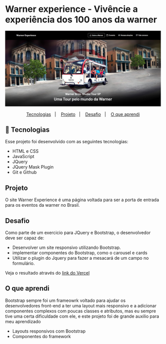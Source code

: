# Warner experience - Vivêncie a experiência dos 100 anos da warner

<p align="center">
  <img alt="License" src="./assets/preview.png" style="width: 600px">
</p>

<p align="center">
  <a href="#🚀-tecnologias">Tecnologias</a>&nbsp;&nbsp;&nbsp;|&nbsp;&nbsp;&nbsp;
  <a href="#projeto">Projeto</a>&nbsp;&nbsp;&nbsp;|&nbsp;&nbsp;&nbsp;
  <a href="#desafio">Desafio</a>&nbsp;&nbsp;&nbsp;|&nbsp;&nbsp;&nbsp;
  <a href="#o-que-aprendi">O que aprendi</a>
</p>


 ## 🚀 Tecnologias

Esse projeto foi desenvolvido com as seguintes tecnologias:

- HTML e CSS
- JavaScript
- JQuery
- JQuery Mask Plugin
- Git e Github

## Projeto

O site Warner Experience é uma página voltada para ser a porta de entrada para os eventos da warner no Brasil.

## Desafio

Como parte de um exercicio para JQuery e Bootstrap, o desenvolvedor deve ser capaz de:

- Desenvolver um site responsivo utilizando Bootstrap.
- implementar componentes do Bootstrap, como o carousel e cards
- Utilizar o plugin do Jquery para fazer a mesacará de um campo no formulário.

Veja o resultado através do <a href="https://warner-tour.vercel.app/">link do Vercel</a>

## O que aprendi

Bootstrap sempre foi um frameowrk voltado para ajudar os desenvolvedores front-end a ter uma layout mais responsivo e a adicionar componentes complexos com poucas classes e atributos, mas eu sempre tive uma certa dificuldade com ele, e este projeto foi de grande auxilio para meu aprendizado

- Layouts responsivos com Bootstrap
- Componentes do framework


